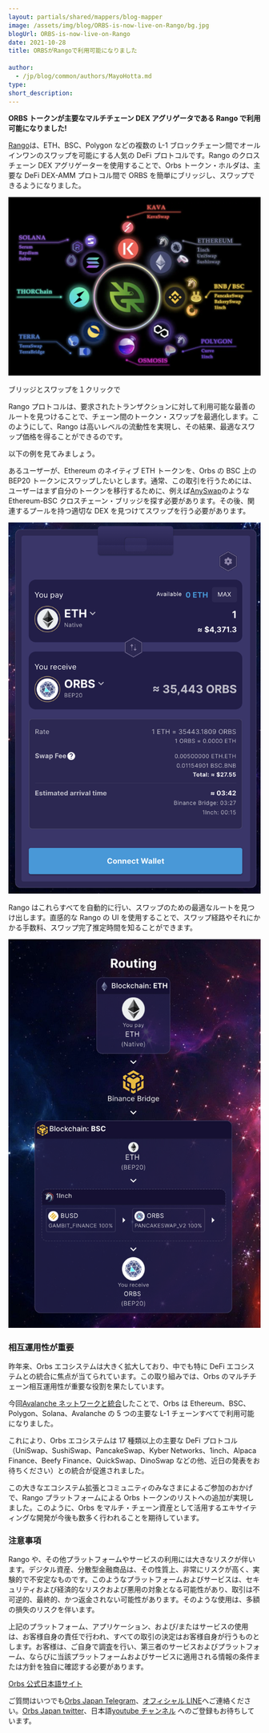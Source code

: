 ```yaml
---
layout: partials/shared/mappers/blog-mapper
image: /assets/img/blog/ORBS-is-now-live-on-Rango/bg.jpg
blogUrl: ORBS-is-now-live-on-Rango
date: 2021-10-28
title: ORBSがRangoで利用可能になりました

author:
  - /jp/blog/common/authors/MayoHotta.md
type:
short_description:
---
```


**ORBS トークンが主要なマルチチェーン DEX アグリゲータである Rango で利用可能になりました!**

[Rango](https://rango.exchange/)は、ETH、BSC、Polygon などの複数の L-1 ブロックチェーン間でオールインワンのスワップを可能にする人気の DeFi プロトコルです。Rango のクロスチェーン DEX アグリゲーターを使用することで、Orbs トークン・ホルダは、主要な DeFi DEX-AMM プロトコル間で ORBS を簡単にブリッジし、スワップできるようになりました。

![](/assets/img/blog/ORBS-is-now-live-on-Rango/image1.png)

ブリッジとスワップを１クリックで

Rango プロトコルは、要求されたトランザクションに対して利用可能な最善のルートを見つけることで、チェーン間のトークン・スワップを最適化します。このようにして、Rango は高いレベルの流動性を実現し、その結果、最適なスワップ価格を得ることができるのです。

以下の例を見てみましょう。

あるユーザーが、Ethereum のネイティブ ETH トークンを、Orbs の BSC 上の BEP20 トークンにスワップしたいとします。通常、この取引を行うためには、ユーザーはまず自分のトークンを移行するために、例えば[AnySwap](https://anyswap.exchange/#/router)のような Ethereum-BSC クロスチェーン・ブリッジを探す必要があります。その後、関連するプールを持つ適切な DEX を見つけてスワップを行う必要があります。

![](/assets/img/blog/ORBS-is-now-live-on-Rango/image2.png)

Rango はこれらすべてを自動的に行い、スワップのための最適なルートを見つけ出します。直感的な Rango の UI を使用することで、スワップ経路やそれにかかる手数料、スワップ完了推定時間を知ることができます。

![](/assets/img/blog/ORBS-is-now-live-on-Rango/image3.png)

### 相互運用性が重要

昨年来、Orbs エコシステムは大きく拡大しており、中でも特に DeFi エコシステムとの統合に焦点が当てられています。この取り組みでは、Orbs のマルチチェーン相互運用性が重要な役割を果たしています。

今回[Avalanche ネットワークと統合](https://www.orbs.com/jp/Orbs-Coming-to-Avalanche)したことで、Orbs は Ethereum、BSC、Polygon、Solana、Avalanche の 5 つの主要な L-1 チェーンすべてで利用可能になりました。

これにより、Orbs エコシステムは 17 種類以上の主要な DeFi プロトコル（UniSwap、SushiSwap、PancakeSwap、Kyber Networks、1inch、Alpaca Finance、Beefy Finance、QuickSwap、DinoSwap などの他、近日の発表をお待ちください）との統合が促進されました。

この大きなエコシステム拡張とコミュニティのみなさまによるご参加のおかげで、Rango プラットフォームによる Orbs トークンのリストへの追加が実現しました。このように、Orbs をマルチ・チェーン資産として活用するエキサイティングな開発が今後も数多く行われることを期待しています。

<div class='line-separator'></div>

### 注意事項

Rango や、その他プラットフォームやサービスの利用には大きなリスクが伴います。デジタル資産、分散型金融商品は、その性質上、非常にリスクが高く、実験的で不安定なものです。このようなプラットフォームおよびサービスは、セキュリティおよび経済的なリスクおよび悪用の対象となる可能性があり、取引は不可逆的、最終的、かつ返金されない可能性があります。そのような使用は、多額の損失のリスクを伴います。

上記のプラットフォーム、アプリケーション、および/またはサービスの使用は、お客様自身の責任で行われ、すべての取引の決定はお客様自身が行うものとします。お客様は、ご自身で調査を行い、第三者のサービスおよびプラットフォーム、ならびに当該プラットフォームおよびサービスに適用される情報の条件または方針を独自に確認する必要があります。

<div class='line-separator'></div>

[Orbs 公式日本語サイト](https://www.orbs.com/jp/)

ご質問はいつでも[Orbs Japan Telegram](https://t.me/joinchat/G0HZhBQssmZ05v6sp_G6jg)、[オフィシャル LINE](https://line.me/R/ti/p/%40vrf9558a)へご連絡ください。[Orbs Japan twitter](https://twitter.com/JapanOrbs)、日本語[youtube チャンネル](https://www.youtube.com/channel/UCZePjhX4e6CuAe8v63Li9lg) へのご登録もお待ちしています。
